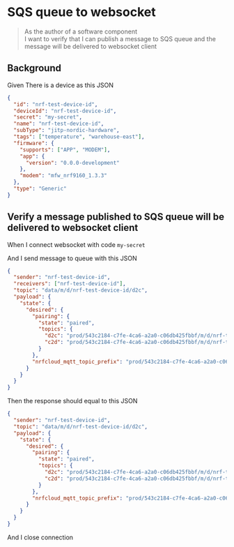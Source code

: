 # SQS queue to websocket

> As the author of a software component  
> I want to verify that I can publish a message to SQS queue and the message
> will be delivered to websocket client

## Background

Given There is a device as this JSON

```json
{
  "id": "nrf-test-device-id",
  "deviceId": "nrf-test-device-id",
  "secret": "my-secret",
  "name": "nrf-test-device-id",
  "subType": "jitp-nordic-hardware",
  "tags": ["temperature", "warehouse-east"],
  "firmware": {
    "supports": ["APP", "MODEM"],
    "app": {
      "version": "0.0.0-development"
    },
    "modem": "mfw_nrf9160_1.3.3"
  },
  "type": "Generic"
}
```

## Verify a message published to SQS queue will be delivered to websocket client

When I connect websocket with code `my-secret`

And I send message to queue with this JSON

```json
{
  "sender": "nrf-test-device-id",
  "receivers": ["nrf-test-device-id"],
  "topic": "data/m/d/nrf-test-device-id/d2c",
  "payload": {
    "state": {
      "desired": {
        "pairing": {
          "state": "paired",
          "topics": {
            "d2c": "prod/543c2184-c7fe-4ca6-a2a0-c06db425fbbf/m/d/nrf-test-device-id/d2c",
            "c2d": "prod/543c2184-c7fe-4ca6-a2a0-c06db425fbbf/m/d/nrf-test-device-id/+/r"
          }
        },
        "nrfcloud_mqtt_topic_prefix": "prod/543c2184-c7fe-4ca6-a2a0-c06db425fbbf/"
      }
    }
  }
}
```

Then the response should equal to this JSON

```json
{
  "sender": "nrf-test-device-id",
  "topic": "data/m/d/nrf-test-device-id/d2c",
  "payload": {
    "state": {
      "desired": {
        "pairing": {
          "state": "paired",
          "topics": {
            "d2c": "prod/543c2184-c7fe-4ca6-a2a0-c06db425fbbf/m/d/nrf-test-device-id/d2c",
            "c2d": "prod/543c2184-c7fe-4ca6-a2a0-c06db425fbbf/m/d/nrf-test-device-id/+/r"
          }
        },
        "nrfcloud_mqtt_topic_prefix": "prod/543c2184-c7fe-4ca6-a2a0-c06db425fbbf/"
      }
    }
  }
}
```

And I close connection
